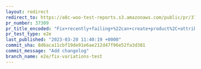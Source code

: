 ```yaml
---
layout: redirect
redirect_to: https://a8c-woo-test-reports.s3.amazonaws.com/public/pr/37309/e2e/index.html
pr_number: 37309
pr_title_encoded: "Fix+recently+failing+%22can+create+product%2C+attributes+and+variations%22+test"
pr_test_type: e2e
last_published: "2023-03-20 11:40:19 +0000"
commit_sha: 8d6aca11cbf19de91e6ae212d47f96e52fa3d381
commit_message: "Add changelog"
branch_name: e2e/fix-variations-test
---
```

